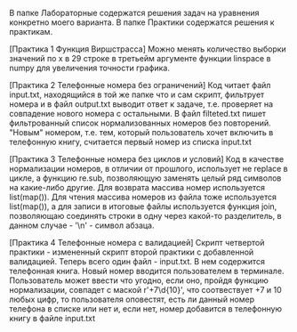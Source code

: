 В папке Лабораторные содержатся решения задач на уравнения конкретно моего варианта.
В папке Практики содержатся решения к практикам.

[Практика 1 Функция Виршстрасса]
Можно менять количество выборки значений по x в 29 строке в третьейм аргументе функции linspace в numpy для увеличения точности графика.

[Практика 2 Телефонные номера без ограничений]
Код читает файл input.txt, находящийся в той же папке что и сам скрипт, фильтрует номера и в файл output.txt выводит ответ к задаче,
т.е. проверяет на совпадение нового номера с остальными.
В файл filteted.txt пишет фильтрованный список нормализованных номеров без повторений.
"Новым" номером, т.е. тем, который пользователь хочет включить в телефонную книгу, считается первый номер из списка input.txt

[Практика 3 Телефонные номера без циклов и условий]
Код в качестве нормализации номеров, в отличии от прошлого, использует не replace в цикле, а функцию re.sub, позволяющую заменять целый ряд символов на какие-либо другие. Для возврата массива номер используется list(map()).
Для чтения массива номеров из файла тоже используется list(map()), а для записи в итоговые файлы используется функция join, позволяющаю соединять строки в одну через какой-то разделитель, в данном случае - '\n' - символ абзаца.

[Практика 4 Телефонные номера с валидацией]
Скрипт четвертой практики - измененный скрипт второй практики с добавленной валидацией. Теперь всего один файл - input.txt. В нем содержится телефонная книга. Новый номер вводится пользователем в терминале. Пользователь может ввести что угодно, если оно, пройдя функцию нормализации, совпадет с маской r'+7\d{10}', что соотвествует +7 и 10 любых цифр, то пользователя оповестят, есть ли данный номер телефона в списке или нет и, если нет, номер добавится в телефонную книгу в файле input.txt
